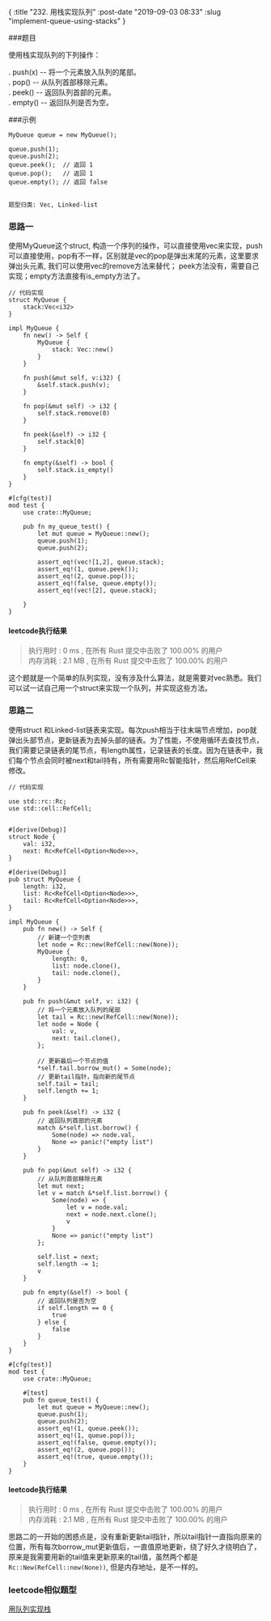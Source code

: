 {
    :title "232. 用栈实现队列"
    :post-date "2019-09-03 08:33"
    :slug "implement-queue-using-stacks"
}


###题目

使用栈实现队列的下列操作：

. push(x) -- 将一个元素放入队列的尾部。    
. pop() -- 从队列首部移除元素。    
. peek() -- 返回队列首部的元素。    
. empty() -- 返回队列是否为空。    

###示例

```.lang-rust
MyQueue queue = new MyQueue();

queue.push(1);
queue.push(2);  
queue.peek();  // 返回 1
queue.pop();   // 返回 1
queue.empty(); // 返回 false


```

`题型归类: Vec, Linked-list`

 
### 思路一
使用MyQueue这个struct, 构造一个序列的操作，可以直接使用vec来实现，push可以直接使用，pop有不一样，区别就是vec的pop是弹出末尾的元素，这里要求弹出头元素, 我们可以使用vec的remove方法来替代； peek方法没有，需要自己实现；empty方法直接有is_empty方法了。

```.lang-rust
// 代码实现
struct MyQueue {
    stack:Vec<i32>
}

impl MyQueue {
    fn new() -> Self {
        MyQueue {
            stack: Vec::new()
        }
    }

    fn push(&mut self, v:i32) {
        &self.stack.push(v);
    }

    fn pop(&mut self) -> i32 {
        self.stack.remove(0)
    }

    fn peek(&self) -> i32 {
        self.stack[0]
    }

    fn empty(&self) -> bool {
        self.stack.is_empty()
    }
}

#[cfg(test)]
mod test {
    use crate::MyQueue;

    pub fn my_queue_test() {
        let mut queue = MyQueue::new();
        queue.push(1);
        queue.push(2);

        assert_eq!(vec![1,2], queue.stack);
        assert_eq!(1, queue.peek());
        assert_eq!(2, queue.pop());
        assert_eq!(false, queue.empty());
        assert_eq!(vec![2], queue.stack);

    }
}
```
#### leetcode执行结果

> 执行用时 : 0 ms , 在所有 Rust 提交中击败了 100.00% 的用户   
> 内存消耗 : 2.1 MB , 在所有 Rust 提交中击败了 100.00% 的用户  

这个题就是一个简单的队列实现，没有涉及什么算法，就是需要对vec熟悉。我们可以试一试自己用一个struct来实现一个队列，并实现这些方法。

### 思路二
使用struct 和Linked-list链表来实现。每次push相当于往末端节点增加，pop就弹出头部节点，更新链表为去掉头部的链表。为了性能，不使用循环去查找节点，我们需要记录链表的尾节点，有length属性，记录链表的长度。因为在链表中，我们每个节点会同时被next和tail持有，所有需要用Rc智能指针，然后用RefCell来修改。

```.lang-rust
// 代码实现

use std::rc::Rc;
use std::cell::RefCell;


#[derive(Debug)]
struct Node {
    val: i32,
    next: Rc<RefCell<Option<Node>>>,
}

#[derive(Debug)]
pub struct MyQueue {
    length: i32,
    list: Rc<RefCell<Option<Node>>>,
    tail: Rc<RefCell<Option<Node>>>,
}

impl MyQueue {
    pub fn new() -> Self {
        // 新建一个空列表
        let node = Rc::new(RefCell::new(None));
        MyQueue {
            length: 0,
            list: node.clone(),
            tail: node.clone(),
        }
    }

    pub fn push(&mut self, v: i32) {
        // 将一个元素放入队列的尾部
        let tail = Rc::new(RefCell::new(None));
        let node = Node {
            val: v,
            next: tail.clone(),
        };

        // 更新最后一个节点的值
        *self.tail.borrow_mut() = Some(node);
        // 更新tail指针，指向新的尾节点
        self.tail = tail;
        self.length += 1;
    }

    pub fn peek(&self) -> i32 {
        // 返回队列首部的元素
        match &*self.list.borrow() {
            Some(node) => node.val,
            None => panic!("empty list")
        }
    }

    pub fn pop(&mut self) -> i32 {
        // 从队列首部移除元素
        let mut next;
        let v = match &*self.list.borrow() {
            Some(node) => {
                let v = node.val;
                next = node.next.clone();
                v
            }
            None => panic!("empty list")
        };

        self.list = next;
        self.length -= 1;
        v
    }

    pub fn empty(&self) -> bool {
        // 返回队列是否为空
        if self.length == 0 {
            true
        } else {
            false
        }
    }
}

#[cfg(test)]
mod test {
    use crate::MyQueue;

    #[test]
    pub fn queue_test() {
        let mut queue = MyQueue::new();
        queue.push(1);
        queue.push(2);
        assert_eq!(1, queue.peek());
        assert_eq!(1, queue.pop());
        assert_eq!(false, queue.empty());
        assert_eq!(2, queue.pop());
        assert_eq!(true, queue.empty());
    }
}
```

#### leetcode执行结果  
> 执行用时 : 0 ms , 在所有 Rust 提交中击败了 100.00% 的用户  
> 内存消耗 : 2.1 MB , 在所有 Rust 提交中击败了 100.00% 的用户

思路二的一开始的困惑点是，没有重新更新tail指针，所以tail指针一直指向原来的位置，所有每次borrow_mut更新值后，一直值原地更新，绕了好久才绕明白了，原来是我需要用新的tail值来更新原来的tail值，虽然两个都是`Rc::New(RefCell::new(None))`, 但是内存地址，是不一样的。



### leetcode相似题型

[用队列实现栈](https://leetcode-cn.com/problems/implement-stack-using-queues/)